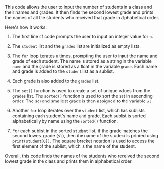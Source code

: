 This code allows the user to input the number of students in a class and their names and grades. It then finds the second lowest grade and prints the names of all the students who received that grade in alphabetical order.

Here's how it works:

1. The first line of code prompts the user to input an integer value for `n`.

2. The `student` list and the `grades` list are initialized as empty lists.

3. The `for` loop iterates `n` times, prompting the user to input the name and grade of each student. The name is stored as a string in the variable `name` and the grade is stored as a float in the variable `grade`. Each name and grade is added to the `student` list as a sublist.

4. Each grade is also added to the `grades` list.

5. The `set()` function is used to create a set of unique values from the `grades` list. The `sorted()` function is used to sort the set in ascending order. The second smallest grade is then assigned to the variable `sl`.

6. Another `for` loop iterates over the `student` list, which has sublists containing each student's name and grade. Each sublist is sorted alphabetically by name using the `sorted()` function.

7. For each sublist in the sorted `student` list, if the grade matches the second lowest grade (`sl`), then the name of the student is printed using `print(student[0])`. The square bracket notation is used to access the first element of the sublist, which is the name of the student.

Overall, this code finds the names of the students who received the second lowest grade in the class and prints them in alphabetical order.
